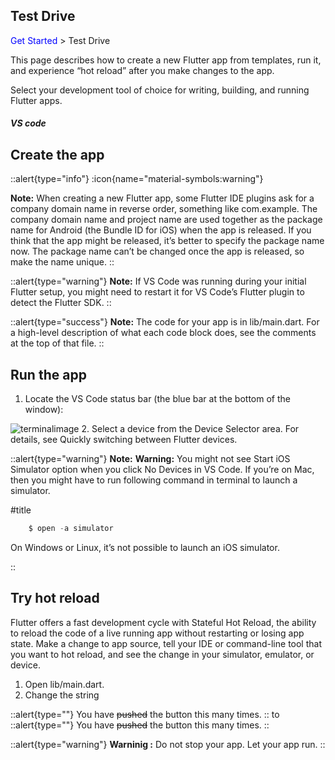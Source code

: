 ## Test Drive

<span style=Color:blue>Get Started</span> > Test Drive

This page describes how to create a new Flutter app from templates, run it, and experience “hot reload” after you make changes to the app.

Select your development tool of choice for writing, building, and running Flutter apps.

##### VS code

## Create the app

::alert{type="info"}
:icon{name="material-symbols:warning"}

**Note:** When creating a new Flutter app, some Flutter IDE plugins ask for a company domain name in reverse order, something like com.example. The company domain name and project name are used together as the package name for Android (the Bundle ID for iOS) when the app is released. If you think that the app might be released, it’s better to specify the package name now. The package name can’t be changed once the app is released, so make the name unique.
::

::alert{type="warning"}
**Note:** If VS Code was running during your initial Flutter setup, you might need to restart it for VS Code’s Flutter plugin to detect the Flutter SDK.
::

::alert{type="success"}
**Note:** The code for your app is in lib/main.dart. For a high-level description of what each code block does, see the comments at the top of that file.
::

## Run the app

1. Locate the VS Code status bar (the blue bar at the bottom of the window):

![terminalimage](https://docs.flutter.dev/assets/images/docs/tools/vs-code/device_status_bar.png) 2. Select a device from the Device Selector area. For details, see Quickly switching between Flutter devices.

::alert{type="warning"}
**Note:**
**Warning:** You might not see Start iOS Simulator option when you click No Devices in VS Code. If you’re on Mac, then you might have to run following command in terminal to launch a simulator.

#title

```js
    $ open -a simulator
```

On Windows or Linux, it’s not possible to launch an iOS simulator.

::

## Try hot reload

Flutter offers a fast development cycle with Stateful Hot Reload, the ability to reload the code of a live running app without restarting or losing app state. Make a change to app source, tell your IDE or command-line tool that you want to hot reload, and see the change in your simulator, emulator, or device.

1. Open lib/main.dart.
2. Change the string


::alert{type=""}
You have ~~pushed~~ the button this many times.
::
to
::alert{type=""}
You have ~~pushed~~ the button this many times.
::

::alert{type="warning"}
**Warninig :** Do not stop your app. Let your app run.
::
